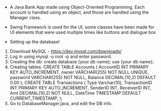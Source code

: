 - A Java Bank App made using Object-Oriented Programming, Each account is handled using an object, and those are handled using the Manager class.

- Swing Framework is used for the UI, some classes have been made for UI elements that were used multiple times like buttons and dialogue box


- Setting up the database!

1. Download MySQL -  https://dev.mysql.com/downloads/
2. Log in using mysql -u root -p and enter password.
3. Creating the db:
create database {your db name};
use {your db name};
4. Creating tables:
CREATE TABLE Accounts (
    AccountID INT PRIMARY KEY AUTO_INCREMENT,
    owner VARCHAR(255) NOT NULL UNIQUE,
    password VARCHAR(255) NOT NULL,
    Balance DECIMAL(10,2) DEFAULT 0.00
);
CREATE TABLE Transactions (
    Type Varchar(10),
    TransactionID INT PRIMARY KEY AUTO_INCREMENT,
    SenderID INT,
    ReceiverID INT,
    Amt DECIMAL(10,2) NOT NULL,
    DateTime TIMESTAMP DEFAULT CURRENT_TIMESTAMP,
);
5. Go to DatabaseManager.java, and edit the DB info.

